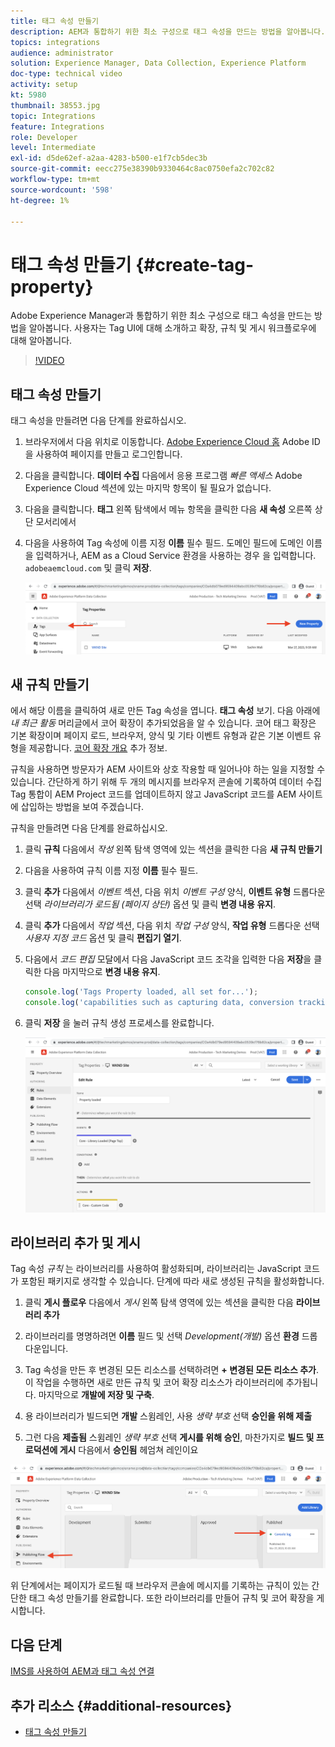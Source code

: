 ```yaml
---
title: 태그 속성 만들기
description: AEM과 통합하기 위한 최소 구성으로 태그 속성을 만드는 방법을 알아봅니다. 사용자는 Tag UI에 대해 소개하고 확장, 규칙 및 게시 워크플로우에 대해 알아봅니다.
topics: integrations
audience: administrator
solution: Experience Manager, Data Collection, Experience Platform
doc-type: technical video
activity: setup
kt: 5980
thumbnail: 38553.jpg
topic: Integrations
feature: Integrations
role: Developer
level: Intermediate
exl-id: d5de62ef-a2aa-4283-b500-e1f7cb5dec3b
source-git-commit: eecc275e38390b9330464c8ac0750efa2c702c82
workflow-type: tm+mt
source-wordcount: '598'
ht-degree: 1%

---
```


# 태그 속성 만들기 {#create-tag-property}

Adobe Experience Manager과 통합하기 위한 최소 구성으로 태그 속성을 만드는 방법을 알아봅니다. 사용자는 Tag UI에 대해 소개하고 확장, 규칙 및 게시 워크플로우에 대해 알아봅니다.

>[!VIDEO](https://video.tv.adobe.com/v/38553?quality=12&learn=on)

## 태그 속성 만들기

태그 속성을 만들려면 다음 단계를 완료하십시오.

1. 브라우저에서 다음 위치로 이동합니다. [Adobe Experience Cloud 홈](https://experience.adobe.com/) Adobe ID을 사용하여 페이지를 만들고 로그인합니다.

1. 다음을 클릭합니다. **데이터 수집** 다음에서 응용 프로그램 _빠른 액세스_ Adobe Experience Cloud 섹션에 있는 마지막 항목이 될 필요가 없습니다.

1. 다음을 클릭합니다. **태그** 왼쪽 탐색에서 메뉴 항목을 클릭한 다음 **새 속성** 오른쪽 상단 모서리에서

1. 다음을 사용하여 Tag 속성에 이름 지정 **이름** 필수 필드. 도메인 필드에 도메인 이름을 입력하거나, AEM as a Cloud Service 환경을 사용하는 경우 을 입력합니다. `adobeaemcloud.com` 및 클릭 **저장**.

   ![태그 속성](assets/tag-properties.png)

## 새 규칙 만들기

에서 해당 이름을 클릭하여 새로 만든 Tag 속성을 엽니다. **태그 속성** 보기. 다음 아래에 _내 최근 활동_ 머리글에서 코어 확장이 추가되었음을 알 수 있습니다. 코어 태그 확장은 기본 확장이며 페이지 로드, 브라우저, 양식 및 기타 이벤트 유형과 같은 기본 이벤트 유형을 제공합니다. [코어 확장 개요](https://experienceleague.adobe.com/docs/experience-platform/tags/extensions/client/core/overview.html) 추가 정보.

규칙을 사용하면 방문자가 AEM 사이트와 상호 작용할 때 일어나야 하는 일을 지정할 수 있습니다. 간단하게 하기 위해 두 개의 메시지를 브라우저 콘솔에 기록하여 데이터 수집 Tag 통합이 AEM Project 코드를 업데이트하지 않고 JavaScript 코드를 AEM 사이트에 삽입하는 방법을 보여 주겠습니다.

규칙을 만들려면 다음 단계를 완료하십시오.

1. 클릭 **규칙** 다음에서 _작성_ 왼쪽 탐색 영역에 있는 섹션을 클릭한 다음 **새 규칙 만들기**

1. 다음을 사용하여 규칙 이름 지정 **이름** 필수 필드.

1. 클릭 **추가** 다음에서 _이벤트_ 섹션, 다음 위치 _이벤트 구성_ 양식, **이벤트 유형** 드롭다운 선택 _라이브러리가 로드됨 (페이지 상단)_ 옵션 및 클릭 **변경 내용 유지**.

1. 클릭 **추가** 다음에서 _작업_ 섹션, 다음 위치 _작업 구성_ 양식, **작업 유형** 드롭다운 선택 _사용자 지정 코드_ 옵션 및 클릭 **편집기 열기**.

1. 다음에서 _코드 편집_ 모달에서 다음 JavaScript 코드 조각을 입력한 다음 **저장**&#x200B;을 클릭한 다음 마지막으로 **변경 내용 유지**.

   ```javascript
   console.log('Tags Property loaded, all set for...');
   console.log('capabilities such as capturing data, conversion tracking and delivering unique and personalized experiences');
   ```

1. 클릭 **저장** 을 눌러 규칙 생성 프로세스를 완료합니다.

   ![새 규칙](assets/new-rule.png)

## 라이브러리 추가 및 게시

Tag 속성 _규칙_ 는 라이브러리를 사용하여 활성화되며, 라이브러리는 JavaScript 코드가 포함된 패키지로 생각할 수 있습니다. 단계에 따라 새로 생성된 규칙을 활성화합니다.

1. 클릭 **게시 플로우** 다음에서 _게시_ 왼쪽 탐색 영역에 있는 섹션을 클릭한 다음 **라이브러리 추가**

1. 라이브러리를 명명하려면 **이름** 필드 및 선택 _Development(개발)_ 옵션 **환경** 드롭다운입니다.

1. Tag 속성을 만든 후 변경된 모든 리소스를 선택하려면 **+ 변경된 모든 리소스 추가**. 이 작업을 수행하면 새로 만든 규칙 및 코어 확장 리소스가 라이브러리에 추가됩니다. 마지막으로 **개발에 저장 및 구축**.

1. 용 라이브러리가 빌드되면 **개발** 스윔레인, 사용 _생략 부호_ 선택 **승인을 위해 제출**

1. 그런 다음 **제출됨** 스윔레인 _생략 부호_ 선택 **게시를 위해 승인**, 마찬가지로 **빌드 및 프로덕션에 게시** 다음에서 **승인됨** 헤엄쳐 레인이요

![게시된 라이브러리](assets/published-library.png)


위 단계에서는 페이지가 로드될 때 브라우저 콘솔에 메시지를 기록하는 규칙이 있는 간단한 태그 속성 만들기를 완료합니다. 또한 라이브러리를 만들어 규칙 및 코어 확장을 게시합니다.

## 다음 단계

[IMS를 사용하여 AEM과 태그 속성 연결](connect-aem-tag-property-using-ims.md)


## 추가 리소스 {#additional-resources}

* [태그 속성 만들기](https://experienceleague.adobe.com/docs/platform-learn/implement-in-websites/configure-tags/create-a-property.html)
